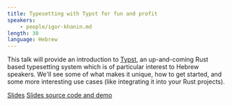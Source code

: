 ```yaml
---
title: Typesetting with Typst for fun and profit
speakers:
    - people/igor-khanin.md
length: 30
language: Hebrew
---
```


This talk will provide an introduction to [Typst](https://typst.app/), an up-and-coming Rust based typesetting system which is of particular interest to Hebrew speakers. We'll see some of what makes it unique, how to get started, and some more interesting use cases (like integrating it into your Rust projects).

[Slides](https://github.com/IgKh/rust-tlv-typst-talk/blob/master/slides.pdf)
[Slides source code and demo](https://github.com/IgKh/rust-tlv-typst-talk/)

